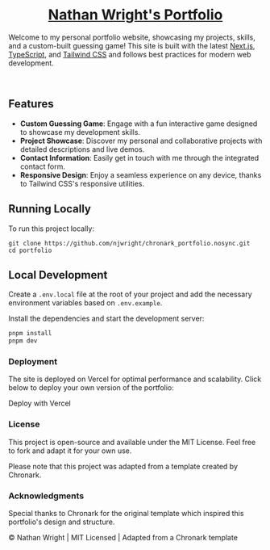<div align="center">
  <a href="https://chronark-portfolio-nosync.vercel.app/"><h1 align="center">Nathan Wright's Portfolio</h1></a>
</div>

Welcome to my personal portfolio website, showcasing my projects, skills, and a custom-built guessing game! This site is built with the latest [Next.js](https://nextjs.org/), [TypeScript](https://www.typescriptlang.org/), and [Tailwind CSS](https://tailwindcss.com/) and follows best practices for modern web development.

<br/>

## Features

- **Custom Guessing Game**: Engage with a fun interactive game designed to showcase my development skills.
- **Project Showcase**: Discover my personal and collaborative projects with detailed descriptions and live demos.
- **Contact Information**: Easily get in touch with me through the integrated contact form.
- **Responsive Design**: Enjoy a seamless experience on any device, thanks to Tailwind CSS's responsive utilities.

## Running Locally

To run this project locally:

```sh-session
git clone https://github.com/njwright/chronark_portfolio.nosync.git
cd portfolio
```

## Local Development

Create a `.env.local` file at the root of your project and add the necessary environment variables based on `.env.example`.

Install the dependencies and start the development server:

```sh
pnpm install
pnpm dev
```

### Deployment

The site is deployed on Vercel for optimal performance and scalability. Click below to deploy your own version of the portfolio:

Deploy with Vercel

### License

This project is open-source and available under the MIT License. Feel free to fork and adapt it for your own use.

Please note that this project was adapted from a template created by Chronark.

### Acknowledgments

Special thanks to Chronark for the original template which inspired this portfolio's design and structure.

© Nathan Wright | MIT Licensed | Adapted from a Chronark template
